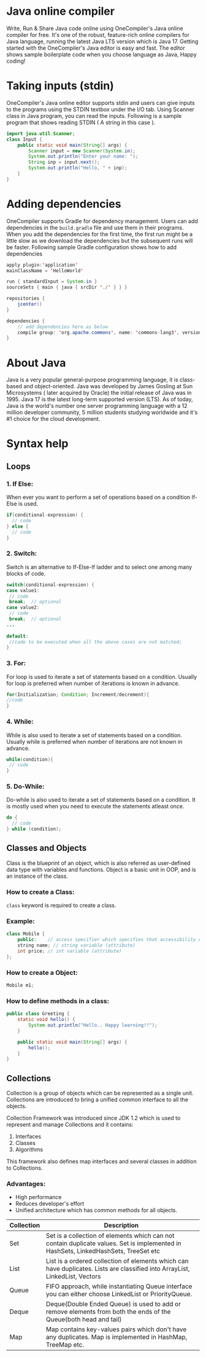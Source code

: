 # Java online compiler
Write, Run & Share Java code online using OneCompiler's Java online compiler for free. It's one of the robust, feature-rich online compilers for Java language, running the latest Java LTS version which is Java 17. Getting started with the OneCompiler's Java editor is easy and fast. The editor shows sample boilerplate code when you choose language as Java, Happy coding!

# Taking inputs (stdin)
OneCompiler's Java online editor supports stdin and users can give inputs to the programs using the STDIN textbox under the I/O tab. Using Scanner class in Java program, you can read the inputs. Following is a sample program that shows reading STDIN ( A string in this case ).

```java
import java.util.Scanner;
class Input {
    public static void main(String[] args) {
    	Scanner input = new Scanner(System.in);
    	System.out.println("Enter your name: ");
    	String inp = input.next();
    	System.out.println("Hello, " + inp);
    }
}
```

# Adding dependencies 
OneCompiler supports Gradle for dependency management. Users can add dependencies in the `build.gradle` file and use them in their programs. When you add the dependencies for the first time, the first run might be a little slow as we download the dependencies but the subsequent runs will be faster. Following sample Gradle configuration shows how to add dependencies

```java
apply plugin:'application'
mainClassName = 'HelloWorld'

run { standardInput = System.in }
sourceSets { main { java { srcDir './' } } }

repositories {
    jcenter()
}

dependencies {
    // add dependencies here as below
    compile group: 'org.apache.commons', name: 'commons-lang3', version: '3.9'
}
```
# About Java

Java is a very popular general-purpose programming language, it is class-based and object-oriented. Java was developed by James Gosling at Sun Microsystems ( later acquired by Oracle) the initial release of Java was in 1995. Java 17 is the latest long-term supported version (LTS). As of today, Java is the world's number one server programming language with a 12 million developer community, 5 million students studying worldwide and it's #1 choice for the cloud development.

# Syntax help 

## Loops
### 1. If Else:

When ever you want to perform a set of operations based on a condition If-Else is used.

```java
if(conditional-expression) {
  // code
} else {
  // code
}
```
### 2. Switch:

Switch is an alternative to If-Else-If ladder and to select one among many blocks of code.

```java
switch(conditional-expression) {    
case value1:    
 // code    
 break;  // optional  
case value2:    
 // code    
 break;  // optional  
...    
    
default:     
 //code to be executed when all the above cases are not matched;    
} 
```
### 3. For:

For loop is used to iterate a set of statements based on a condition. Usually for loop is preferred when number of iterations is known in advance.

```java
for(Initialization; Condition; Increment/decrement){  
//code  
} 
```
### 4. While:

While is also used to iterate a set of statements based on a condition. Usually while is preferred when number of iterations are not known in advance.

```java
while(condition){  
 // code 
}  
```
### 5. Do-While:
Do-while is also used to iterate a set of statements based on a condition. It is mostly used when you need to execute the statements atleast once.

```java
do {
  // code 
} while (condition); 
```
## Classes and Objects

Class is the blueprint of an object, which is also referred as user-defined data type with variables and functions. Object is a basic unit in OOP, and is an instance of the class.

### How to create a Class:

`class` keyword is required to create a class.

### Example:

```java
class Mobile {
    public:    // access specifier which specifies that accessibility of class members 
    string name; // string variable (attribute)
    int price; // int variable (attribute)
};

```
### How to create a Object:

```java
Mobile m1;
```
### How to define methods in a class:

```java
public class Greeting {
    static void hello() {
        System.out.println("Hello.. Happy learning!!");
    }

    public static void main(String[] args) {
        hello();
    }
}
``` 

## Collections

Collection is a group of objects which can be represented as a single unit. Collections are introduced to bring a unified common interface to all the objects.

Collection Framework was introduced since JDK 1.2 which is used to represent and manage Collections and it contains:

1. Interfaces
2. Classes
3. Algorithms

This framework also defines map interfaces and several classes in addition to Collections.

### Advantages:
* High performance
* Reduces developer's effort
* Unified architecture which has common methods for all objects.

|Collection|Description|
|-----|-----|
|Set| Set is a collection of elements which can not contain duplicate values. Set is implemented in HashSets, LinkedHashSets, TreeSet etc|
|List| List is a ordered collection of elements which can have duplicates. Lists are classified into ArrayList, LinkedList, Vectors|
|Queue| FIFO approach, while instantiating Queue interface you can either choose LinkedList or PriorityQueue.|
|Deque| Deque(Double Ended Queue) is used to add or remove elements from both the ends of the Queue(both head and tail)|
|Map| Map contains key-values pairs which don't have any duplicates. Map is implemented in HashMap, TreeMap etc.|




